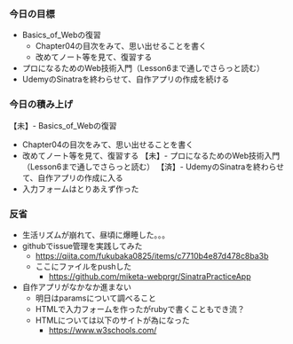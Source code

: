 ### 今日の目標
- Basics_of_Webの復習
  - Chapter04の目次をみて、思い出せることを書く
  - 改めてノート等を見て、復習する
- プロになるためのWeb技術入門（Lesson6まで通しでさらっと読む）
- UdemyのSinatraを終わらせて、自作アプリの作成を続ける

### 今日の積み上げ
【未】- Basics_of_Webの復習
  - Chapter04の目次をみて、思い出せることを書く
  - 改めてノート等を見て、復習する
【未】- プロになるためのWeb技術入門（Lesson6まで通しでさらっと読む）
【済】- UdemyのSinatraを終わらせて、自作アプリの作成に入る
  - 入力フォームはとりあえず作った

### 反省
- 生活リズムが崩れて、昼頃に爆睡した。。。
- githubでissue管理を実践してみた
  - https://qiita.com/fukubaka0825/items/c7710b4e87d478c8ba3b
  - ここにファイルをpushした
    - https://github.com/miketa-webprgr/SinatraPracticeApp
- 自作アプリがなかなか進まない
  - 明日はparamsについて調べること
  - HTMLで入力フォームを作ったがrubyで書くこともでき流？
  - HTMLについては以下のサイトが為になった
    -  https://www.w3schools.com/
